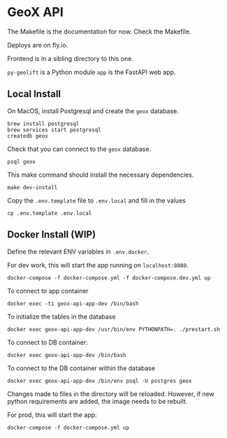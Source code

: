 GeoX API
=========

The Makefile is the documentation for now. Check the Makefile.

Deploys are on fly.io.

Frontend is in a sibling directory to this one.

``py-geolift`` is a Python module
``app`` is the FastAPI web app.

Local Install
-------------

On MacOS, install Postgresql and create the `geox` database.

```shell
brew install postgresql
brew services start postgresql
createdb geox
```

Check that you can connect to the `geox` database.

```shell
psql geox
```

This make command should install the necessary dependencies.

```shell
make dev-install
```


Copy the `.env.template` file to `.env.local` and fill in the values

```shell
cp .env.template .env.local
```

Docker Install (WIP)
--------------------

Define the relevant ENV variables in `.env.docker`.

For dev work, this will start the app running on `localhost:8080`.

```shell
docker-compose -f docker-compose.yml -f docker-compose.dev.yml up
```

To connect to app container

```shell
docker exec -ti geox-api-app-dev /bin/bash
```

To initialize the tables in the database

```shell
docker exec geox-api-app-dev /usr/bin/env PYTHONPATH=. ./prestart.sh
```

To connect to DB container:

```shell
docker exec geox-api-app-dev /bin/bash
```

To connect to the DB container within the database

```shell
docker exec geox-api-app-dev /bin/env psql -U postgres geox
```

Changes made to files in the directory will be reloaded.
However, if new python requirements are added, the image needs to be rebuilt.

For prod, this will start the app:

```shell
docker-compose -f docker-compose.yml up
```
